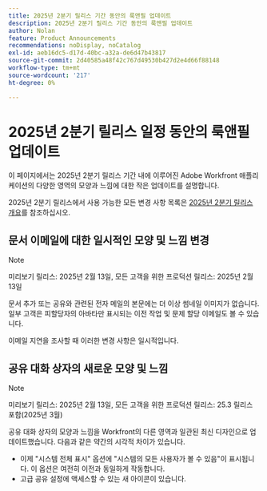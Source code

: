 ```yaml
---
title: 2025년 2분기 릴리스 기간 동안의 룩앤필 업데이트
description: 2025년 2분기 릴리스 기간 동안의 룩앤필 업데이트
author: Nolan
feature: Product Announcements
recommendations: noDisplay, noCatalog
exl-id: aeb16dc5-d17d-40bc-a32a-de6d47b43817
source-git-commit: 2d40585a48f42c767d49530b427d2e4d66f88148
workflow-type: tm+mt
source-wordcount: '217'
ht-degree: 0%

---
```


# 2025년 2분기 릴리스 일정 동안의 룩앤필 업데이트

이 페이지에서는 2025년 2분기 릴리스 기간 내에 이루어진 Adobe Workfront 애플리케이션의 다양한 영역의 모양과 느낌에 대한 작은 업데이트를 설명합니다.

2025년 2분기 릴리스에서 사용 가능한 모든 변경 사항 목록은 [2025년 2분기 릴리스 개요](/help/quicksilver/product-announcements/product-releases/25-q2-release-activity/25-q2-release-overview.md)를 참조하십시오.

## 문서 이메일에 대한 일시적인 모양 및 느낌 변경

>[!NOTE]
>
>미리보기 릴리스: 2025년 2월 13일, 모든 고객을 위한 프로덕션 릴리스: 2025년 2월 13일

문서 추가 또는 공유와 관련된 전자 메일의 본문에는 더 이상 썸네일 이미지가 없습니다. 일부 고객은 피할당자의 아바타만 표시되는 이전 작업 및 문제 할당 이메일도 볼 수 있습니다.

이메일 지연을 조사할 때 이러한 변경 사항은 일시적입니다.

## 공유 대화 상자의 새로운 모양 및 느낌

>[!NOTE]
>
>미리보기 릴리스: 2025년 2월 13일, 모든 고객을 위한 프로덕션 릴리스: 25.3 릴리스 포함(2025년 3월)

공유 대화 상자의 모양과 느낌을 Workfront의 다른 영역과 일관된 최신 디자인으로 업데이트했습니다. 다음과 같은 약간의 시각적 차이가 있습니다.

* 이제 &quot;시스템 전체 표시&quot; 옵션에 &quot;시스템의 모든 사용자가 볼 수 있음&quot;이 표시됩니다. 이 옵션은 여전히 이전과 동일하게 작동합니다.
* 고급 공유 설정에 액세스할 수 있는 새 아이콘이 있습니다.
